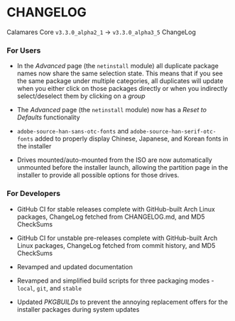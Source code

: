# CHANGELOG

Calamares Core `v3.3.0_alpha2_1` -> `v3.3.0_alpha3_5` ChangeLog

### For Users

- In the *Advanced* page (the `netinstall` module) all duplicate package names now share the same selection state. This means that if you see the same package under multiple categories, all duplicates will update when you either click on those packages directly or when you indirectly select/deselect them by clicking on a *group*

- The *Advanced* page (the `netinstall` module) now has a *Reset to Defaults* functionality

- `adobe-source-han-sans-otc-fonts` and `adobe-source-han-serif-otc-fonts` added to properly display Chinese, Japanese, and Korean fonts in the installer

- Drives mounted/auto-mounted from the ISO are now automatically unmounted before the installer launch, allowing the partition page in the installer to provide all possible options for those drives.


### For Developers

- GitHub CI for stable releases complete with GitHub-built Arch Linux packages, ChangeLog fetched from CHANGELOG.md, and MD5 CheckSums

- GitHub CI for unstable pre-releases complete with GitHub-built Arch Linux packages, ChangeLog fetched from commit history, and MD5 CheckSums

- Revamped and updated documentation
  
- Revamped and simplified build scripts for three packaging modes - `local`, `git`, and `stable`
  
- Updated *PKGBUILDs* to prevent the annoying replacement offers for the installer packages during system updates